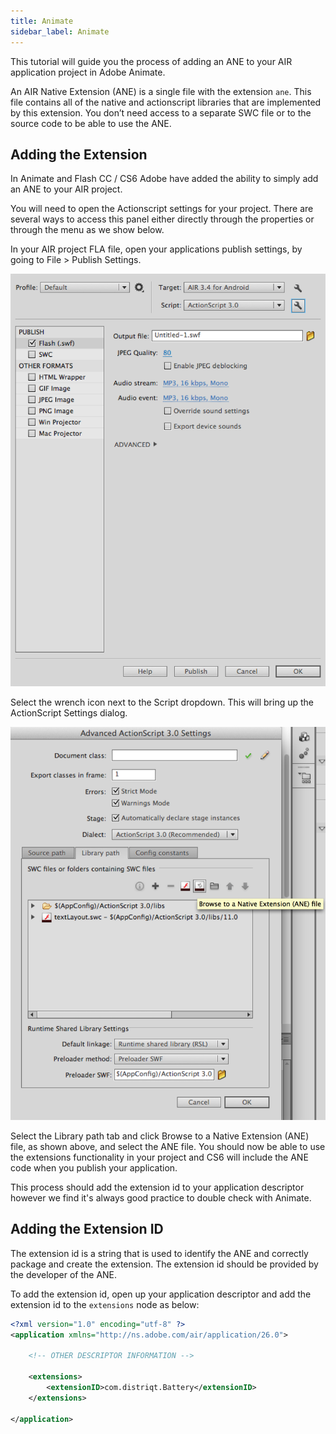 ```yaml
---
title: Animate
sidebar_label: Animate
---
```



This tutorial will guide you the process of adding an ANE to your AIR application project in Adobe Animate.

An AIR Native Extension (ANE) is a single file with the extension `ane`. This file contains all of the native and actionscript libraries that are implemented by this extension. You don’t need access to a separate SWC file or to the source code to be able to use the ANE.


## Adding the Extension

In Animate and Flash CC / CS6 Adobe have added the ability to simply add an ANE to your AIR project. 

You will need to open the Actionscript settings for your project. There are several ways to access this panel either directly through the properties or through the menu as we show below.


In your AIR project FLA file, open your applications publish settings, by going to File > Publish Settings.

![](images/ane-tutorial-usingextensions-1.png)


Select the wrench icon next to the Script dropdown. This will bring up the ActionScript Settings dialog.

![](images/ane-tutorial-usingextensions-2.png)


Select the Library path tab and click Browse to a Native Extension (ANE) file, as shown above, and select the ANE file. You should now be able to use the extensions functionality in your project and CS6 will include the ANE code when you publish your application.


This process should add the extension id to your application descriptor however we find it's always good practice to double check with Animate.


## Adding the Extension ID

The extension id is a string that is used to identify the ANE and correctly package and create the extension. The extension id should be provided by the developer of the ANE.

To add the extension id, open up your application descriptor and add the extension id to the `extensions` node as below:

```xml
<?xml version="1.0" encoding="utf-8" ?>
<application xmlns="http://ns.adobe.com/air/application/26.0">

    <!-- OTHER DESCRIPTOR INFORMATION -->

    <extensions>
        <extensionID>com.distriqt.Battery</extensionID>
    </extensions>

</application>
```